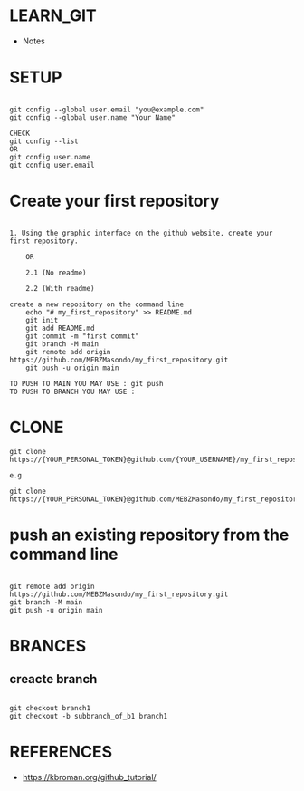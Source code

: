 # LEARN_GIT

- Notes

# SETUP

```

git config --global user.email "you@example.com"
git config --global user.name "Your Name"

CHECK
git config --list
OR
git config user.name
git config user.email

```

# Create your first repository

```

1. Using the graphic interface on the github website, create your first repository.
	
	OR
	
	2.1 (No readme)
	 
	2.2 (With readme)
	
create a new repository on the command line
	echo "# my_first_repository" >> README.md
	git init
	git add README.md
	git commit -m "first commit"
	git branch -M main
	git remote add origin https://github.com/MEBZMasondo/my_first_repository.git
	git push -u origin main

TO PUSH TO MAIN YOU MAY USE : git push
TO PUSH TO BRANCH YOU MAY USE :  

```

# CLONE

```
git clone https://{YOUR_PERSONAL_TOKEN}@github.com/{YOUR_USERNAME}/my_first_repository.git

e.g

git clone https://{YOUR_PERSONAL_TOKEN}@github.com/MEBZMasondo/my_first_repository.git

```

#  push an existing repository from the command line

```

git remote add origin https://github.com/MEBZMasondo/my_first_repository.git
git branch -M main
git push -u origin main

```

# BRANCES
## creacte branch

```

git checkout branch1
git checkout -b subbranch_of_b1 branch1

```


# REFERENCES

- https://kbroman.org/github_tutorial/

